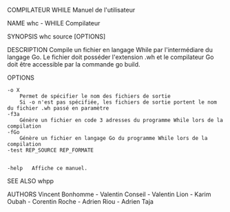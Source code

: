 COMPILATEUR WHILE		    Manuel de l'utilisateur

NAME
	whc - WHILE Compilateur
	

SYNOPSIS
	whc source [OPTIONS] 

DESCRIPTION
	Compile un fichier en langage While par l'intermédiare du langage Go. Le fichier doit posséder l'extension .wh et le compilateur Go doit être accessible par la commande go build.

OPTIONS

	-o X
		Permet de spécifier le nom des fichiers de sortie
		Si -o n'est pas spécifiée, les fichiers de sortie portent le nom du fichier .wh passé en paramètre 
	-f3a
		Génère un fichier en code 3 adresses du programme While lors de la compilation
	-fGo 
		Génère un fichier en langage Go du programme While lors de la compilation
	-test REP_SOURCE REP_FORMATE
		

	-help	Affiche ce manuel.

SEE ALSO
	whpp

AUTHORS
	Vincent Bonhomme - Valentin Conseil - Valentin Lion - Karim Oubah - Corentin Roche - Adrien Riou - Adrien Taja
